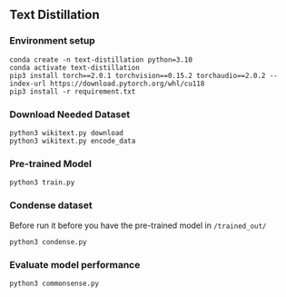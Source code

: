 ## Text Distillation

### Environment setup
```
conda create -n text-distillation python=3.10
conda activate text-distillation
pip3 install torch==2.0.1 torchvision==0.15.2 torchaudio==2.0.2 --index-url https://download.pytorch.org/whl/cu118
pip3 install -r requirement.txt
```

### Download Needed Dataset
```
python3 wikitext.py download
python3 wikitext.py encode_data
```

### Pre-trained Model
```
python3 train.py
```

### Condense dataset
Before run it before you have the pre-trained model in `/trained_out/`
```
python3 condense.py
```

### Evaluate model performance
```
python3 commonsense.py
```